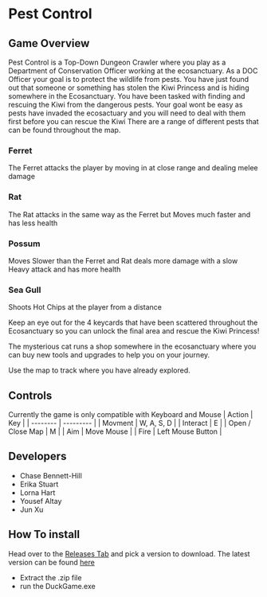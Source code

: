 # Pest Control
## Game Overview
Pest Control is a Top-Down Dungeon Crawler where you play as a Department of Conservation Officer working at the ecosanctuary.
As a DOC Officer your goal is to protect the wildlife from pests.
You have just found out that someone or something has stolen the Kiwi Princess and is hiding somewhere in the Ecosanctuary.
You have been tasked with finding and rescuing the Kiwi from the dangerous pests.
Your goal wont be easy as pests have invaded the ecosactuary and you will need to deal with them first before you can rescue the Kiwi
There are a range of different pests that can be found throughout the map.

### Ferret
The Ferret attacks the player by moving in at close range and dealing melee damage
### Rat
The Rat attacks in the same way as the Ferret but Moves much faster and has less health
### Possum
Moves Slower than the Ferret and Rat deals more damage with a slow Heavy attack and has more health
### Sea Gull 
Shoots Hot Chips at the player from a distance


Keep an eye out for the 4 keycards that have been scattered throughout the Ecosanctuary so you can unlock the final area and rescue the Kiwi Princess!

The mysterious cat runs a shop somewhere in the ecosanctuary where you can buy new tools and upgrades to help you on your journey. 

Use the map to track where you have already explored.


## Controls
Currently the game is only compatible with Keyboard and Mouse
| Action | Key |
| -------- | --------- | 
| Movment | W, A, S, D |
| Interact | E | 
| Open / Close Map | M |
| Aim | Move Mouse |
| Fire | Left Mouse Button |



## Developers
- Chase Bennett-Hill
- Erika Stuart
- Lorna Hart
- Yousef Altay
- Jun Xu


## How To install 
Head over to the [Releases Tab](https://github.com/OtagoPolytechnic/Studio5-6-Game/releases) and pick a version to download.  The latest version can be found [here](https://github.com/OtagoPolytechnic/Studio5-6-Game/releases/latest)

- Extract the .zip file
- run the DuckGame.exe 
